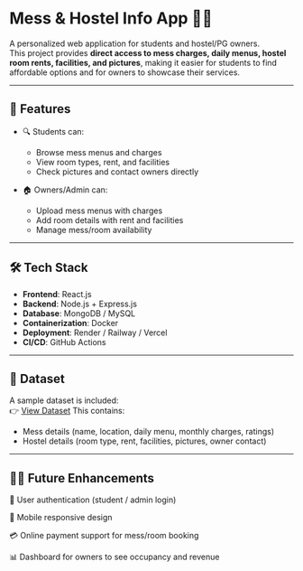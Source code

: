 # Mess & Hostel Info App 🏫🍲

A personalized web application for students and hostel/PG owners.  
This project provides **direct access to mess charges, daily menus, hostel room rents, facilities, and pictures**, making it easier for students to find affordable options and for owners to showcase their services.

---

## 📖 Features
- 🔍 Students can:
  - Browse mess menus and charges
  - View room types, rent, and facilities
  - Check pictures and contact owners directly

- 🏠 Owners/Admin can:
  - Upload mess menus with charges
  - Add room details with rent and facilities
  - Manage mess/room availability

---

## 🛠️ Tech Stack
- **Frontend**: React.js
- **Backend**: Node.js + Express.js
- **Database**: MongoDB / MySQL
- **Containerization**: Docker
- **Deployment**: Render / Railway / Vercel
- **CI/CD**: GitHub Actions

---

## 📂 Dataset
A sample dataset is included:  
👉 [View Dataset](https://github.com/AdarshVL/Mess_Hostel_Info_App/blob/main/mess_hostel_dataset.csv)
This contains:
- Mess details (name, location, daily menu, monthly charges, ratings)
- Hostel details (room type, rent, facilities, pictures, owner contact)

---
## 👨‍💻 Future Enhancements

🔐 User authentication (student / admin login)

📱 Mobile responsive design

💳 Online payment support for mess/room booking

📊 Dashboard for owners to see occupancy and revenue

